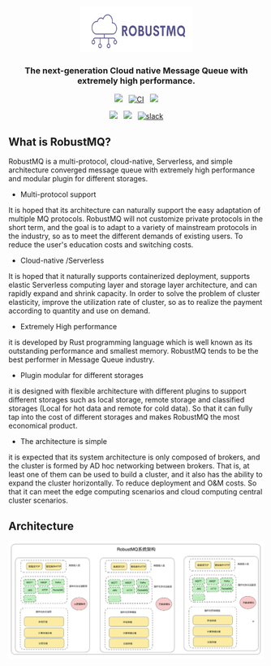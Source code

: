 <p  align="center">
  <picture>
    <img alt="GreptimeDB Logo" src="image/logo3.jpg" width="220" height="90">
  </picture>
</p>
 <h3 align="center">
    The next-generation Cloud native Message Queue with extremely high performance.
</h3>
<p align="center">
    <a href="https://codecov.io/gh/GrepTimeTeam/greptimedb"><img src="https://codecov.io/gh/GrepTimeTeam/greptimedb/branch/develop/graph/badge.svg?token=FITFDI3J3C"></img></a>
    &nbsp;
    <a href="https://github.com/GreptimeTeam/greptimedb/actions/workflows/develop.yml"><img src="https://github.com/GreptimeTeam/greptimedb/actions/workflows/develop.yml/badge.svg" alt="CI"></img></a>
    &nbsp;
    <a href="https://github.com/greptimeTeam/greptimedb/blob/develop/LICENSE"><img src="https://img.shields.io/github/license/greptimeTeam/greptimedb"></a>
</p>

<p align="center">
    <a href="https://twitter.com/greptime"><img src="https://img.shields.io/badge/twitter-follow_us-1d9bf0.svg"></a>
    &nbsp;
    <a href="https://www.linkedin.com/company/greptime/"><img src="https://img.shields.io/badge/linkedin-connect_with_us-0a66c2.svg"></a>
    &nbsp;
    <a href="https://greptime.com/slack"><img src="https://img.shields.io/badge/slack-GreptimeDB-0abd59?logo=slack" alt="slack" /></a>
</p>

## What is RobustMQ?
RobustMQ is a multi-protocol, cloud-native, Serverless, and simple architecture converged message queue with extremely high performance and modular plugin for different storages. 

- Multi-protocol support

It is hoped that its architecture can naturally support the easy adaptation of multiple MQ protocols. RobustMQ will not customize private protocols in the short term, and the goal is to adapt to a variety of mainstream protocols in the industry, so as to meet the different demands of existing users. To reduce the user's education costs and switching costs.

- Cloud-native /Serverless

It is hoped that it naturally supports containerized deployment, supports elastic Serverless computing layer and storage layer architecture, and can rapidly expand and shrink capacity. In order to solve the problem of cluster elasticity, improve the utilization rate of cluster, so as to realize the payment according to quantity and use on demand.

- Extremely High performance

it is developed by Rust programming language which is well known as its outstanding performance and smallest memory. RobustMQ tends to be the best performer in Message Queue industry.

- Plugin modular for different storages

it is designed with flexible architecture with different plugins to support different storages such as local storage, remote storage and classified storages (Local for hot data and remote for cold data). So that it can fully tap into the cost of different storages and makes RobustMQ the most economical product.

- The architecture is simple 

it is expected that its system architecture is only composed of brokers, and the cluster is formed by AD hoc networking between brokers. That is, at least one of them can be used to build a cluster, and it also has the ability to expand the cluster horizontally. To reduce deployment and O&M costs. So that it can meet the edge computing scenarios and cloud computing central cluster scenarios.

## Architecture
![架构图](image/robustmq-architecture.png)
